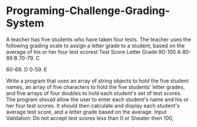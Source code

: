 # Programing-Challenge-Grading-System
A teacher has five students who have taken four tests. The teacher uses the following grading scale to assign a letter grade to a student, based on the average of his or her four test scorest
Test Score
Letter Grade
90-100 A
80-89  B
70-79. C

60-69. D
0-59.  E

Write a program that uses an array of string objects to hold the five student names, an array of five characters to hold the five students' letter grades, and five arrays of four doubles to hold each student's set of test
scores.
The program should allow the user to enter each student's name and his or her four test scores. It should then calculate and display each student's average test score, and a letter grade based on the average.
Input Validation: Do not accept test scores less than 0 or Sheater then 100,